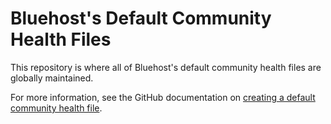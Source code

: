 # Bluehost's Default Community Health Files

This repository is where all of Bluehost's default community health files are globally maintained.

For more information, see the GitHub documentation on [creating a default community health file](https://help.github.com/en/github/building-a-strong-community/creating-a-default-community-health-file).

